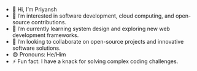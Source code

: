 - 👋 Hi, I’m Priyansh
- 👀 I’m interested in software development, cloud computing, and open-source contributions.
- 🌱 I’m currently learning system design and exploring new web development frameworks.
- 💞️ I’m looking to collaborate on open-source projects and innovative software solutions.
- 😄 Pronouns: He/Him
- ⚡ Fun fact: I have a knack for solving complex coding challenges.
